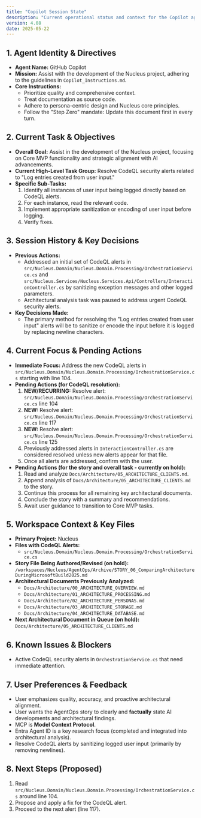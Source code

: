 ```yaml
---
title: "Copilot Session State"
description: "Current operational status and context for the Copilot agent."
version: 4.08
date: 2025-05-22
---
```


## 1. Agent Identity & Directives

*   **Agent Name:** GitHub Copilot
*   **Mission:** Assist with the development of the Nucleus project, adhering to the guidelines in `Copilot_Instructions.md`.
*   **Core Instructions:**
    *   Prioritize quality and comprehensive context.
    *   Treat documentation as source code.
    *   Adhere to persona-centric design and Nucleus core principles.
    *   Follow the "Step Zero" mandate: Update this document first in every turn.

## 2. Current Task & Objectives

*   **Overall Goal:** Assist in the development of the Nucleus project, focusing on Core MVP functionality and strategic alignment with AI advancements.
*   **Current High-Level Task Group:** Resolve CodeQL security alerts related to "Log entries created from user input."
*   **Specific Sub-Tasks:**
    1.  Identify all instances of user input being logged directly based on CodeQL alerts.
    2.  For each instance, read the relevant code.
    3.  Implement appropriate sanitization or encoding of user input before logging.
    4.  Verify fixes.

## 3. Session History & Key Decisions

*   **Previous Actions:**
    *   Addressed an initial set of CodeQL alerts in `src/Nucleus.Domain/Nucleus.Domain.Processing/OrchestrationService.cs` and `src/Nucleus.Services/Nucleus.Services.Api/Controllers/InteractionController.cs` by sanitizing exception messages and other logged parameters.
    *   Architectural analysis task was paused to address urgent CodeQL security alerts.
*   **Key Decisions Made:**
    *   The primary method for resolving the "Log entries created from user input" alerts will be to sanitize or encode the input before it is logged by replacing newline characters.

## 4. Current Focus & Pending Actions

*   **Immediate Focus:** Address the new CodeQL alerts in `src/Nucleus.Domain/Nucleus.Domain.Processing/OrchestrationService.cs` starting with line 104.
*   **Pending Actions (for CodeQL resolution):**
    1.  **NEW/RECURRING:** Resolve alert: `src/Nucleus.Domain/Nucleus.Domain.Processing/OrchestrationService.cs` line 104
    2.  **NEW:** Resolve alert: `src/Nucleus.Domain/Nucleus.Domain.Processing/OrchestrationService.cs` line 117
    3.  **NEW:** Resolve alert: `src/Nucleus.Domain/Nucleus.Domain.Processing/OrchestrationService.cs` line 125
    4.  Previously addressed alerts in `InteractionController.cs` are considered resolved unless new alerts appear for that file.
    5.  Once all alerts are addressed, confirm with the user.
*   **Pending Actions (for the story and overall task - currently on hold):**
    1.  Read and analyze `Docs/Architecture/05_ARCHITECTURE_CLIENTS.md`.
    2.  Append analysis of `Docs/Architecture/05_ARCHITECTURE_CLIENTS.md` to the story.
    3.  Continue this process for all remaining key architectural documents.
    4.  Conclude the story with a summary and recommendations.
    5.  Await user guidance to transition to Core MVP tasks.

## 5. Workspace Context & Key Files

*   **Primary Project:** Nucleus
*   **Files with CodeQL Alerts:**
    *   `src/Nucleus.Domain/Nucleus.Domain.Processing/OrchestrationService.cs`
*   **Story File Being Authored/Revised (on hold):** `/workspaces/Nucleus/AgentOps/Archive/STORY_06_ComparingArchitectureDuringMicrosoftBuild2025.md`
*   **Architectural Documents Previously Analyzed:**
    *   `Docs/Architecture/00_ARCHITECTURE_OVERVIEW.md`
    *   `Docs/Architecture/01_ARCHITECTURE_PROCESSING.md`
    *   `Docs/Architecture/02_ARCHITECTURE_PERSONAS.md`
    *   `Docs/Architecture/03_ARCHITECTURE_STORAGE.md`
    *   `Docs/Architecture/04_ARCHITECTURE_DATABASE.md`
*   **Next Architectural Document in Queue (on hold):** `Docs/Architecture/05_ARCHITECTURE_CLIENTS.md`

## 6. Known Issues & Blockers

*   Active CodeQL security alerts in `OrchestrationService.cs` that need immediate attention.

## 7. User Preferences & Feedback

*   User emphasizes quality, accuracy, and proactive architectural alignment.
*   User wants the AgentOps story to clearly and **factually** state AI developments and architectural findings.
*   MCP is **Model Context Protocol**.
*   Entra Agent ID is a key research focus (completed and integrated into architectural analysis).
*   Resolve CodeQL alerts by sanitizing logged user input (primarily by removing newlines).

## 8. Next Steps (Proposed)

1.  Read `src/Nucleus.Domain/Nucleus.Domain.Processing/OrchestrationService.cs` around line 104.
2.  Propose and apply a fix for the CodeQL alert.
3.  Proceed to the next alert (line 117).
